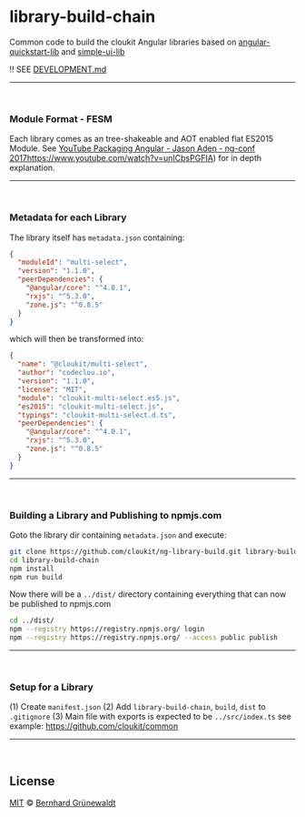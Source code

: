 # library-build-chain

Common code to build the cloukit Angular libraries based on [angular-quickstart-lib](https://github.com/filipesilva/angular-quickstart-lib) and [simple-ui-lib](https://github.com/jasonaden/simple-ui-lib)

:bangbang: SEE [DEVELOPMENT.md](./DEVELOPMENT.md)

-----

&nbsp;

### Module Format - FESM

Each library comes as an tree-shakeable and AOT enabled flat ES2015 Module.
See [YouTube Packaging Angular - Jason Aden - ng-conf 2017]()https://www.youtube.com/watch?v=unICbsPGFIA) for in depth explanation.

-----

&nbsp;

### Metadata for each Library

The library itself has `metadata.json` containing:

```json
{
  "moduleId": "multi-select",
  "version": "1.1.0",
  "peerDependencies": {
    "@angular/core": "^4.0.1",
    "rxjs": "^5.3.0",
    "zone.js": "^0.8.5"
  }
}
```

which will then be transformed into:

```json
{
  "name": "@cloukit/multi-select",
  "author": "codeclou.io",
  "version": "1.1.0",
  "license": "MIT",
  "module": "cloukit-multi-select.es5.js",
  "es2015": "cloukit-multi-select.js",
  "typings": "cloukit-multi-select.d.ts",
  "peerDependencies": {
    "@angular/core": "^4.0.1",
    "rxjs": "^5.3.0",
    "zone.js": "^0.8.5"
  }
}
```

-----

&nbsp;

### Building a Library and Publishing to npmjs.com

Goto the library dir containing `metadata.json` and execute:

```bash
git clone https://github.com/cloukit/ng-library-build.git library-build-chain
cd library-build-chain
npm install
npm run build
```

Now there will be a `../dist/` directory containing everything that can now be published to npmjs.com

```bash
cd ../dist/
npm --registry https://registry.npmjs.org/ login
npm --registry https://registry.npmjs.org/ --access public publish
```
-----

&nbsp;

### Setup for a Library

(1) Create `manifest.json`
(2) Add `library-build-chain`, `build`, `dist` to `.gitignore`
(3) Main file with exports is expected to be `../src/index.ts` see example: https://github.com/cloukit/common

-----

&nbsp;

## License

[MIT](./LICENSE) © [Bernhard Grünewaldt](https://github.com/clouless)
